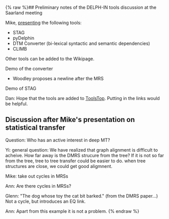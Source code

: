 {% raw %}## Preliminary notes of the DELPH-IN tools discussion at the Saarland meeting

Mike, [presenting](http://www.delph-in.net/2013/tools.pdf) the following
tools:

- STAG
- pyDelphin
- DTM Converter (bi-lexical syntactic and semantic dependencies)
- CLIMB

Other tools can be added to the Wikipage.

Demo of the converter

- Woodley proposes a newline after the MRS

Demo of STAG

Dan: Hope that the tools are added to [ToolsTop](https://delph-in.github.io/docs/tools/ToolsTop). Putting in
the links would be helpful.

## Discussion after Mike's presentation on statistical transfer

Question: Who has an active interest in deep MT?

Yi: general question: We have realized that graph alignment is difficult
to acheive. How far away is the DMRS strucure from the tree? If it is
not so far from the tree, tree to tree transfer could be easier to do.
when tree structures are close, we could get good aligmnent.

Mike: take out cycles in MRSs

Ann: Are there cycles in MRSs?

Glenn: "The dog whose toy the cat bit barked." (from the DMRS paper...)
Not a cycle, but introduces an EQ link.

Ann: Apart from this example it is not a problem.
<update date omitted for speed>{% endraw %}